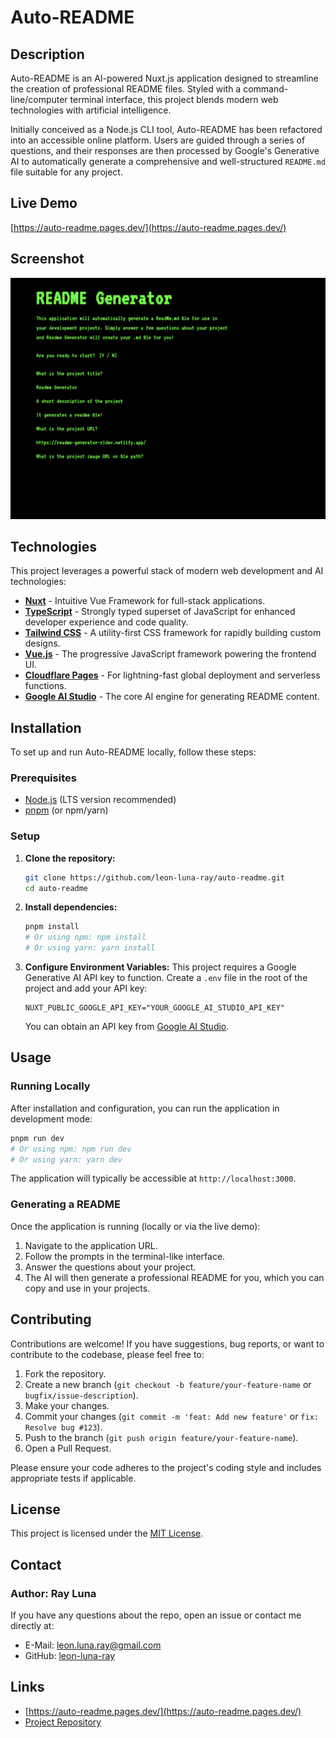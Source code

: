 # Auto-README

## Description

Auto-README is an AI-powered Nuxt.js application designed to streamline the creation of professional README files. Styled with a command-line/computer terminal interface, this project blends modern web technologies with artificial intelligence.

Initially conceived as a Node.js CLI tool, Auto-README has been refactored into an accessible online platform. Users are guided through a series of questions, and their responses are then processed by Google's Generative AI to automatically generate a comprehensive and well-structured `README.md` file suitable for any project.

## Live Demo

[https://auto-readme.pages.dev/](https://auto-readme.pages.dev/)

## Screenshot

![Auto-README Screenshot](./assets/img/screenshot.png)

## Technologies

This project leverages a powerful stack of modern web development and AI technologies:

*   **[Nuxt](https://nuxt.com/)** - Intuitive Vue Framework for full-stack applications.
*   **[TypeScript](https://www.typescriptlang.org/)** - Strongly typed superset of JavaScript for enhanced developer experience and code quality.
*   **[Tailwind CSS](https://tailwindcss.com/)** - A utility-first CSS framework for rapidly building custom designs.
*   **[Vue.js](https://vuejs.org/)** - The progressive JavaScript framework powering the frontend UI.
*   **[Cloudflare Pages](https://pages.cloudflare.com/)** - For lightning-fast global deployment and serverless functions.
*   **[Google AI Studio](https://ai.google.dev/)** - The core AI engine for generating README content.

## Installation

To set up and run Auto-README locally, follow these steps:

### Prerequisites

*   [Node.js](https://nodejs.org/) (LTS version recommended)
*   [pnpm](https://pnpm.io/) (or npm/yarn)

### Setup

1.  **Clone the repository:**
    ```bash
    git clone https://github.com/leon-luna-ray/auto-readme.git
    cd auto-readme
    ```

2.  **Install dependencies:**
    ```bash
    pnpm install
    # Or using npm: npm install
    # Or using yarn: yarn install
    ```

3.  **Configure Environment Variables:**
    This project requires a Google Generative AI API key to function.
    Create a `.env` file in the root of the project and add your API key:

    ```dotenv
    NUXT_PUBLIC_GOOGLE_API_KEY="YOUR_GOOGLE_AI_STUDIO_API_KEY"
    ```
    You can obtain an API key from [Google AI Studio](https://ai.google.dev/).

## Usage

### Running Locally

After installation and configuration, you can run the application in development mode:

```bash
pnpm run dev
# Or using npm: npm run dev
# Or using yarn: yarn dev
```

The application will typically be accessible at `http://localhost:3000`.

### Generating a README

Once the application is running (locally or via the live demo):

1.  Navigate to the application URL.
2.  Follow the prompts in the terminal-like interface.
3.  Answer the questions about your project.
4.  The AI will then generate a professional README for you, which you can copy and use in your projects.

## Contributing

Contributions are welcome! If you have suggestions, bug reports, or want to contribute to the codebase, please feel free to:

1.  Fork the repository.
2.  Create a new branch (`git checkout -b feature/your-feature-name` or `bugfix/issue-description`).
3.  Make your changes.
4.  Commit your changes (`git commit -m 'feat: Add new feature'` or `fix: Resolve bug #123`).
5.  Push to the branch (`git push origin feature/your-feature-name`).
6.  Open a Pull Request.

Please ensure your code adheres to the project's coding style and includes appropriate tests if applicable.

## License

This project is licensed under the [MIT License](LICENSE).

## Contact

### Author: Ray Luna

If you have any questions about the repo, open an issue or contact me directly at:

- E-Mail: leon.luna.ray@gmail.com
- GitHub: [leon-luna-ray](https://github.com/leon-luna-ray)

## Links

- [https://auto-readme.pages.dev/](https://auto-readme.pages.dev/)
- [Project Repository](https://github.com/leon-luna-ray/auto-readme/)
